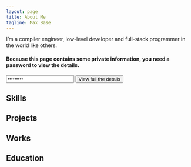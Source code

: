 ```yaml
---
layout: page
title: About Me
tagline: Max Base
---
```


I’m a compiler engineer, low-level developer and full-stack programmer in the world like others.

#### Because this page contains some private information, you need a password to view the details.

<input type="password" value="123456789" name="password" id="password" required="true">
<button id="view">View full the details</button>

<style>
.secret
{
  display: none;
}
</style>

## Skills

<div class="secret">
  <ul>
    <li>Compiler</li>
    <li>Assembly</li>
    <li>C</li>
    <li>...</li>
  </ul>
</div>

## Projects

<div class="secret">
  <ul>
    <li>...</li>
  </ul>
</div>

## Works

<div class="secret">
  <ul>
    <li>...</li>
  </ul>
</div>

## Education

<div class="secret">
  <ul>
    <li>...</li>
  </ul>
</div>

<script>
let button=document.querySelector("#view");
let password=document.querySelector("#password");
function parse(input)
{
  /*
  input=input.replace("<xtag1567891([^>]+)>","<b$1>");
  input=input.replace("<xtag0512054([^>]+)>","<u$1>");
  input=input.replace("<xtag9744051([^>]+)>","<i$1>");
  input=input.replace("<xtag4971234([^>]+)>","<a$1>");
  input=input.replace("<xtag7621642([^>]+)>","<li$1>");
  input=input.replace("<xtag3497823([^>]+)>","<ul$1>");
  input=input.replace("<xtag0508063([^>]+)>","<div$1>");
  input=input.replace("<xtag4619807([^>]+)>","<span$1>");
  */
  let result="";
  let maps=passwordMap(password.value);
  // console.log(maps);
  let index=0;
  for(character of input)
  {
    // console.log("Current : " + character);
    if(maps[character])
    {
      // console.log("Is My Map : " + maps[character]);
      result+=maps[character];
    }
    else
    {
      // console.log("Not My Map!");
      result+=character;
    }
    // else{}
    // index++;
  }
  return result;
}
function passwordMap(pass)
{
  // console.log("Password : " + pass);
  const getName = (i) =>
  {
       const previousLetters = (i >= 26 ? getColumnName(Math.floor(i / 26) -1 ) : '');
       const lastLetter = 'ABCDEFGHIJKLMNOPQRSTUVWXYZ'[i % 26]; 
       return previousLetters + lastLetter;
  }
  let maps={};
  const charStart=33;
  const CharDone=125;
  let passwordIndex=0;
  for(let index=charStart;index<=CharDone;index++)
  {
    // passwordIndex=index-charStart;
    if(! pass[passwordIndex])
    {
      passwordIndex=0;
    }
    maps[String.fromCharCode(index)]=pass[passwordIndex];
    passwordIndex++;
  }
  return maps;
}
function checkElement(secret)
{
  // console.log(secret);
  let childs = secret.children;
  for(child of childs)
  {
    // alert( child.textContent);
    if(child.children.length >0)
    {
      // console.log("have child");
      // checkElement(child.children);
      for(child_children of child.children)
      {
        checkElement(child_children);
      }
    }
    else
    {
      // console.log("Item : "+child.innerText);
      child.textContent=parse(child.textContent);
    }
  }
  // secret.innerHTML=parse(secret.innerHTML);
  secret.style.display="block";
}
if(button && password)
{
  button.onclick=function()
  {
    if(password.value!="")
    {
      let secrets=document.querySelectorAll(".secret");
      // console.log(secrets);
      for(secret of secrets)
      {
        checkElement(secret);
      }
    }
    else
    {
      alert("Password Field is empty!");
    }
  }
}
else
{
  alert("Error!");
}
</script>
